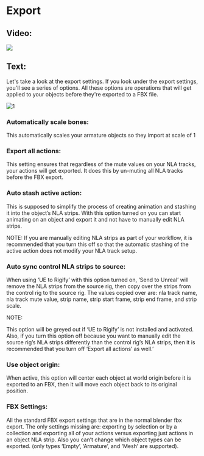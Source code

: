 # Export
## Video:
[![](https://blender-tools-documentation.s3.amazonaws.com/send-to-unreal/videos/thumbnails/export.png)](https://www.youtube.com/watch?v=yZz5Zl5EB4A&list=PLZlv_N0_O1gZfQaN9qXynWllL7bzX8H3t&index=6)

## Text:
Let's take a look at the export settings. If you look under the export settings, you'll see a series of options. All these options are operations that will get applied to your objects before they're exported to a FBX file.

![1](https://blender-tools-documentation.s3.amazonaws.com/send-to-unreal/images/export/1.png?)


### Automatically scale bones:

This automatically scales your armature objects so they import at scale of 1


### Export all actions:

This setting ensures that regardless of the mute values on your NLA tracks, your actions will get exported. It does this by un-muting all NLA tracks before the FBX export.


### Auto stash active action:

This is supposed to simplify the process of creating animation and stashing it into the object’s NLA strips.  With this option turned on you can start animating on an object and export it and not have to manually edit NLA strips.


NOTE:
If you are manually editing NLA strips as part of your workflow, it is recommended that you turn this off so that the automatic stashing of the active action does not modify your NLA track setup.


### Auto sync control NLA strips to source:

When using ‘UE to Rigify’ with this option turned on, ‘Send to Unreal’ will remove the NLA strips from the source rig, then copy over the strips from the control rig to the source rig.  The values copied over are: nla track name, nla track mute value, strip name, strip start frame, strip end frame, and strip scale.


NOTE:

This option will be greyed out if ‘UE to Rigify’ is not installed and activated.  Also, if you turn this option off because you want to manually edit the source rig’s NLA strips differently than the control rig’s NLA strips, then it is recommended that you turn off ‘Export all actions’ as well.’


### Use object origin:

When active, this option will center each object at world origin before it is exported to an FBX, then it will move each object back to its original position.


### FBX Settings:

All the standard FBX export settings that are in the normal blender fbx export. The only settings missing are: exporting by selection or by a collection and exporting all of your actions versus exporting just actions in an object NLA strip. Also you can’t change which object types can be exported. (only types ‘Empty’, ‘Armature’, and ‘Mesh’ are supported).